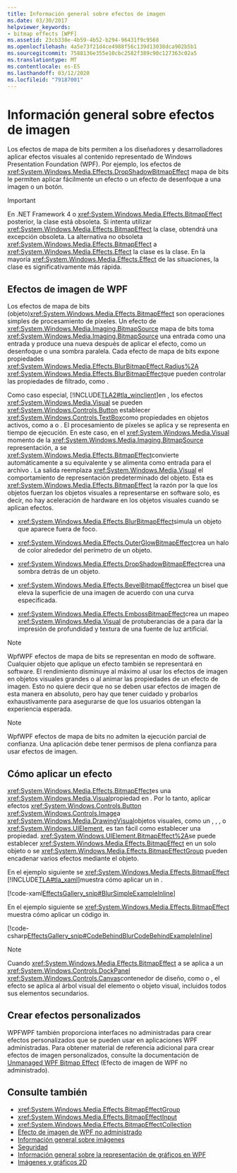 ```yaml
---
title: Información general sobre efectos de imagen
ms.date: 03/30/2017
helpviewer_keywords:
- bitmap effects [WPF]
ms.assetid: 23cb338e-4b59-4b52-b294-96431f9c9568
ms.openlocfilehash: 4a5e73f21d4ce4988f56c139d13038dca902b5b1
ms.sourcegitcommit: 7588136e355e10cbc2582f389c90c127363c02a5
ms.translationtype: MT
ms.contentlocale: es-ES
ms.lasthandoff: 03/12/2020
ms.locfileid: "79187001"
---
```

# <a name="bitmap-effects-overview"></a>Información general sobre efectos de imagen
Los efectos de mapa de bits permiten a los diseñadores y desarrolladores aplicar efectos visuales al contenido representado de Windows Presentation Foundation (WPF). Por ejemplo, los efectos de <xref:System.Windows.Media.Effects.DropShadowBitmapEffect> mapa de bits le permiten aplicar fácilmente un efecto o un efecto de desenfoque a una imagen o un botón.  
  
> [!IMPORTANT]
> En .NET Framework 4 o <xref:System.Windows.Media.Effects.BitmapEffect> posterior, la clase está obsoleta. Si intenta utilizar <xref:System.Windows.Media.Effects.BitmapEffect> la clase, obtendrá una excepción obsoleta. La alternativa no obsoleta <xref:System.Windows.Media.Effects.BitmapEffect> a <xref:System.Windows.Media.Effects.Effect> la clase es la clase. En la mayoría <xref:System.Windows.Media.Effects.Effect> de las situaciones, la clase es significativamente más rápida.  

<a name="wpf_effects"></a>
## <a name="wpf-bitmap-effects"></a>Efectos de imagen de WPF  
 Los efectos de mapa de bits (objeto)<xref:System.Windows.Media.Effects.BitmapEffect> son operaciones simples de procesamiento de píxeles. Un efecto de <xref:System.Windows.Media.Imaging.BitmapSource> mapa de bits toma <xref:System.Windows.Media.Imaging.BitmapSource> una entrada como una entrada y produce una nueva después de aplicar el efecto, como un desenfoque o una sombra paralela. Cada efecto de mapa de bits expone propiedades <xref:System.Windows.Media.Effects.BlurBitmapEffect.Radius%2A> <xref:System.Windows.Media.Effects.BlurBitmapEffect>que pueden controlar las propiedades de filtrado, como .  
  
 Como caso especial, [!INCLUDE[TLA2#tla_winclient](../../../../includes/tla2sharptla-winclient-md.md)]en , los efectos <xref:System.Windows.Media.Visual> se pueden <xref:System.Windows.Controls.Button> establecer <xref:System.Windows.Controls.TextBox>como propiedades en objetos activos, como a o . El procesamiento de píxeles se aplica y se representa en tiempo de ejecución. En este caso, en el <xref:System.Windows.Media.Visual> momento de la <xref:System.Windows.Media.Imaging.BitmapSource> representación, a se <xref:System.Windows.Media.Effects.BitmapEffect>convierte automáticamente a su equivalente y se alimenta como entrada para el archivo . La salida reemplaza <xref:System.Windows.Media.Visual> el comportamiento de representación predeterminado del objeto. Esta es <xref:System.Windows.Media.Effects.BitmapEffect> la razón por la que los objetos fuerzan los objetos visuales a representarse en software solo, es decir, no hay aceleración de hardware en los objetos visuales cuando se aplican efectos.  
  
- <xref:System.Windows.Media.Effects.BlurBitmapEffect>simula un objeto que aparece fuera de foco.  
  
- <xref:System.Windows.Media.Effects.OuterGlowBitmapEffect>crea un halo de color alrededor del perímetro de un objeto.  
  
- <xref:System.Windows.Media.Effects.DropShadowBitmapEffect>crea una sombra detrás de un objeto.  
  
- <xref:System.Windows.Media.Effects.BevelBitmapEffect>crea un bisel que eleva la superficie de una imagen de acuerdo con una curva especificada.  
  
- <xref:System.Windows.Media.Effects.EmbossBitmapEffect>crea un mapeo <xref:System.Windows.Media.Visual> de protuberancias de a para dar la impresión de profundidad y textura de una fuente de luz artificial.  
  
> [!NOTE]
> WpfWPF efectos de mapa de bits se representan en modo de software. Cualquier objeto que aplique un efecto también se representará en software. El rendimiento disminuye al máximo al usar los efectos de imagen en objetos visuales grandes o al animar las propiedades de un efecto de imagen. Esto no quiere decir que no se deben usar efectos de imagen de esta manera en absoluto, pero hay que tener cuidado y probarlos exhaustivamente para asegurarse de que los usuarios obtengan la experiencia esperada.  
  
> [!NOTE]
> WpfWPF efectos de mapa de bits no admiten la ejecución parcial de confianza. Una aplicación debe tener permisos de plena confianza para usar efectos de imagen.  
  
<a name="applyeffects"></a>
## <a name="how-to-apply-an-effect"></a>Cómo aplicar un efecto  
 <xref:System.Windows.Media.Effects.BitmapEffect>es una <xref:System.Windows.Media.Visual>propiedad en . Por lo tanto, aplicar efectos <xref:System.Windows.Controls.Button> <xref:System.Windows.Controls.Image>a <xref:System.Windows.Media.DrawingVisual>objetos visuales, como un , , , o <xref:System.Windows.UIElement>, es tan fácil como establecer una propiedad. <xref:System.Windows.UIElement.BitmapEffect%2A>se puede establecer <xref:System.Windows.Media.Effects.BitmapEffect> en un solo objeto o se <xref:System.Windows.Media.Effects.BitmapEffectGroup> pueden encadenar varios efectos mediante el objeto.  
  
 En el ejemplo siguiente se <xref:System.Windows.Media.Effects.BitmapEffect> [!INCLUDE[TLA#tla_xaml](../../../../includes/tlasharptla-xaml-md.md)]muestra cómo aplicar un in .  
  
 [!code-xaml[EffectsGallery_snip#BlurSimpleExampleInline](~/samples/snippets/csharp/VS_Snippets_Wpf/EffectsGallery_snip/CSharp/blursimpleexample.xaml#blursimpleexampleinline)]  
  
 En el ejemplo siguiente se <xref:System.Windows.Media.Effects.BitmapEffect> muestra cómo aplicar un código in.  
  
 [!code-csharp[EffectsGallery_snip#CodeBehindBlurCodeBehindExampleInline](~/samples/snippets/csharp/VS_Snippets_Wpf/EffectsGallery_snip/CSharp/blurcodebehindexample.xaml.cs#codebehindblurcodebehindexampleinline)]  
  
> [!NOTE]
> Cuando <xref:System.Windows.Media.Effects.BitmapEffect> a se aplica a un <xref:System.Windows.Controls.DockPanel> <xref:System.Windows.Controls.Canvas>contenedor de diseño, como o , el efecto se aplica al árbol visual del elemento o objeto visual, incluidos todos sus elementos secundarios.  
  
<a name="customeffects"></a>
## <a name="creating-custom-effects"></a>Crear efectos personalizados  
 WPFWPF también proporciona interfaces no administradas para crear efectos personalizados que se pueden usar en aplicaciones WPF administradas. Para obtener material de referencia adicional para crear efectos de imagen personalizados, consulte la documentación de [Unmanaged WPF Bitmap Effect](https://docs.microsoft.com/previous-versions/windows/desktop/wibe/-wibe-lh) (Efecto de imagen de WPF no administrado).  
  
## <a name="see-also"></a>Consulte también

- <xref:System.Windows.Media.Effects.BitmapEffectGroup>
- <xref:System.Windows.Media.Effects.BitmapEffectInput>
- <xref:System.Windows.Media.Effects.BitmapEffectCollection>
- [Efecto de imagen de WPF no administrado](https://docs.microsoft.com/previous-versions/windows/desktop/wibe/-wibe-lh)
- [Información general sobre imágenes](imaging-overview.md)
- [Seguridad](../security-wpf.md)
- [Información general sobre la representación de gráficos en WPF](wpf-graphics-rendering-overview.md)
- [Imágenes y gráficos 2D](../advanced/optimizing-performance-2d-graphics-and-imaging.md)
